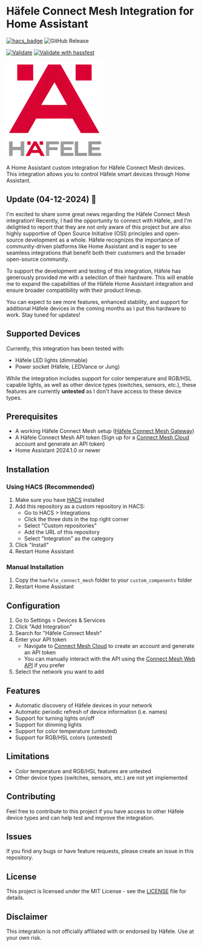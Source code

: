 # Häfele Connect Mesh Integration for Home Assistant

[![hacs_badge](https://img.shields.io/badge/HACS-Custom-41BDF5.svg)](https://github.com/hacs/integration) ![GitHub Release](https://img.shields.io/github/v/release/QNimbus/haefele-connect-mesh)

[![Validate](https://github.com/QNimbus/haefele-connect-mesh/actions/workflows/validate.yml/badge.svg?branch=main)](https://github.com/QNimbus/haefele-connect-mesh/actions/workflows/validate.yml)
[![Validate with hassfest](https://github.com/QNimbus/haefele-connect-mesh/actions/workflows/hassfest.yml/badge.svg?branch=main)](https://github.com/QNimbus/haefele-connect-mesh/actions/workflows/hassfest.yml)

![Häfele](./custom_components/haefele_connect_mesh/logo/icon.png)

A Home Assistant custom integration for Häfele Connect Mesh devices. This integration allows you to control Häfele smart devices through Home Assistant.

## Update (04-12-2024) 🎊

I'm excited to share some great news regarding the Häfele Connect Mesh integration! Recently, I had the opportunity to connect with Häfele, and I'm delighted to report that they are not only aware of this project but are also highly supportive of Open Source Initiative (OSI) principles and open-source development as a whole. Häfele recognizes the importance of community-driven platforms like Home Assistant and is eager to see seamless integrations that benefit both their customers and the broader open-source community.

To support the development and testing of this integration, Häfele has generously provided me with a selection of their hardware. This will enable me to expand the capabilities of the Häfele Home Assistant integration and ensure broader compatibility with their product lineup.

You can expect to see more features, enhanced stability, and support for additional Häfele devices in the coming months as I put this hardware to work. Stay tuned for updates!

## Supported Devices

Currently, this integration has been tested with:
- Häfele LED lights (dimmable)
- Power socket (Häfele, LEDVance or Jung)

While the integration includes support for color temperature and RGB/HSL capable lights, as well as other device types (switches, sensors, etc.), these features are currently **untested** as I don't have access to these device types.

## Prerequisites

- A working Häfele Connect Mesh setup ([Häfele Connect Mesh Gateway](https://www.hafele.nl/nl/product/gateway-haefele-connect-mesh/85000074))
- A Häfele Connect Mesh API token (Sign up for a [Connect Mesh Cloud](https://cloud.connect-mesh.io/developer) account and generate an API token)
- Home Assistant 2024.1.0 or newer

## Installation

### Using HACS (Recommended)

1. Make sure you have [HACS](https://hacs.xyz/) installed
2. Add this repository as a custom repository in HACS:
   - Go to HACS > Integrations
   - Click the three dots in the top right corner
   - Select "Custom repositories"
   - Add the URL of this repository
   - Select "Integration" as the category
3. Click "Install"
4. Restart Home Assistant

### Manual Installation

1. Copy the `haefele_connect_mesh` folder to your `custom_components` folder
2. Restart Home Assistant

## Configuration

1. Go to Settings > Devices & Services
2. Click "Add Integration"
3. Search for "Häfele Connect Mesh"
4. Enter your API token
   - Navigate to [Connect Mesh Cloud](https://cloud.connect-mesh.io/developer) to create an account and generate an API token
   - You can manually interact with the API using the [Connect Mesh Web API](https://webapi.cloud.connect-mesh.io/api/) if you prefer
5. Select the network you want to add

## Features

- Automatic discovery of Häfele devices in your network
- Automatic periodic refresh of device information (i.e. names)
- Support for turning lights on/off
- Support for dimming lights
- Support for color temperature (untested)
- Support for RGB/HSL colors (untested)

## Limitations

- Color temperature and RGB/HSL features are untested
- Other device types (switches, sensors, etc.) are not yet implemented

## Contributing

Feel free to contribute to this project if you have access to other Häfele device types and can help test and improve the integration.

## Issues

If you find any bugs or have feature requests, please create an issue in this repository.

## License

This project is licensed under the MIT License - see the [LICENSE](./LICENSE) file for details.

## Disclaimer

This integration is not officially affiliated with or endorsed by Häfele. Use at your own risk.
